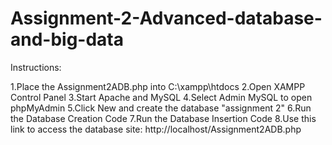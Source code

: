 # Assignment-2-Advanced-database-and-big-data
Instructions:

1.Place the Assignment2ADB.php into C:\xampp\htdocs
2.Open XAMPP Control Panel
3.Start Apache and MySQL
4.Select Admin MySQL to open phpMyAdmin
5.Click New and create the database "assignment 2"
6.Run the Database Creation Code
7.Run the Database Insertion Code
8.Use this link to access the database site: http://localhost/Assignment2ADB.php
